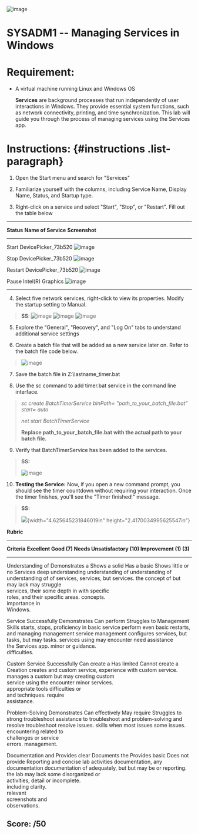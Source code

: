 ![image](https://github.com/user-attachments/assets/4e3fc516-22c9-4684-819a-1c93900bb97d)


# SYSADM1 -- Managing Services in Windows

# Requirement: 

-   A virtual machine running Linux and Windows OS

    **Services** are background processes that run independently of user
    interactions in Windows. They provide essential system functions,
    such as network connectivity, printing, and time synchronization.
    This lab will guide you through the process of managing services
    using the Services app.

# Instructions:  {#instructions .list-paragraph}

1.  Open the Start menu and search for \"Services\"

2.  Familiarize yourself with the columns, including Service Name,
    Display Name, Status, and Startup type.

3.  Right-click on a service and select \"Start\", \"Stop\", or
    \"Restart\". Fill out the table below

  -----------------------------------------------------------------------------------------------------------------------------------
  **Status**   **Name of Service**     **Screenshot**
  ------------ ----------------------- ----------------------------------------------------------------------------------------------
  Start        DevicePicker_73b520     ![image](https://github.com/user-attachments/assets/d017926a-c3dc-433a-ad6d-eacd97290173)

                                       

  Stop         DevicePicker_73b520     ![image](https://github.com/user-attachments/assets/23f66f25-8c3d-4335-af0d-88f75bbb82a2)


  Restart      DevicePicker_73b520     ![image](https://github.com/user-attachments/assets/35d6a2b0-73e2-4b47-9949-2c009291fca8)


  Pause        Intel(R) Graphics       ![image](https://github.com/user-attachments/assets/5a4fd95e-c46c-499b-837d-1a5d8304baf1)

  -----------------------------------------------------------------------------------------------------------------------------------

4.  Select five network services, right-click to view its properties.
    Modify the startup setting to Manual.

> **SS**:
> ![image](https://github.com/user-attachments/assets/0292b31f-a558-4da3-802f-878f1666d828)
> ![image](https://github.com/user-attachments/assets/82cc2804-30ef-41ed-a47f-c70417b7c86b)
> ![image](https://github.com/user-attachments/assets/366b9aa2-c3b3-48ae-b439-e05edfd1fe3a)




5.  Explore the \"General\", \"Recovery\", and \"Log On\" tabs to
    understand additional service settings

6.  Create a batch file that will be added as a new service later on.
    Refer to the batch file code below.

> ![image](https://github.com/user-attachments/assets/d5e35d1d-8735-48e0-ad10-6f246acfcd48)


7.  Save the batch file in Z:\\lastname_timer.bat

8.  Use the sc command to add timer.bat service in the command line
    interface.

> *sc create BatchTimerService binPath= \"path_to_your_batch_file.bat\"
> start= auto*
>
> *net start BatchTimerService*
>
> **Replace path_to_your_batch_file.bat with the actual path to your
> batch file.**

9.  Verify that BatchTimerService has been added to the services.

> **SS:**
>
> ![image](https://github.com/user-attachments/assets/29c32cd9-8766-421c-baf7-05fc562a9b42)



10. **Testing the Service:** Now, if you open a new command prompt, you
    should see the timer countdown without requiring your interaction.
    Once the timer finishes, you\'ll see the \"Timer finished!\"
    message.

> **SS:**
>
> ![](vertopal_3b94e4f869f24359b97230b6a4948f0e/media/image13.png){width="4.625645231846019in"
> height="2.4170034995625547in"}

**Rubric**

  ---------------------------------------------------------------------------------------
  **Criteria**      **Excellent       **Good (7)**    **Needs          **Unsatisfactory
                    (10)**                            Improvement      (1)**
                                                      (3)**            
  ----------------- ----------------- --------------- ---------------- ------------------
  Understanding of  Demonstrates a    Shows a solid   Has a basic      Shows little or no
  Services          deep              understanding   understanding of understanding of
                    understanding of  of services,    services, but    services.
                    the concept of    but may lack    may struggle     
                    services, their   some depth in   with specific    
                    roles, and their  specific areas. concepts.        
                    importance in                                      
                    Windows.                                           

  Service           Successfully      Demonstrates    Can perform      Struggles to
  Management Skills starts, stops,    proficiency in  basic service    perform even basic
                    restarts, and     managing        management       service management
                    configures        services, but   tasks, but may   tasks.
                    services using    may encounter   need assistance  
                    the Services app. minor           or guidance.     
                                      difficulties.                    

  Custom Service    Successfully      Can create a    Has limited      Cannot create a
  Creation          creates and       custom service, experience with  custom service.
                    manages a custom  but may         creating custom  
                    service using the encounter minor services.        
                    appropriate tools difficulties or                  
                    and techniques.   require                          
                                      assistance.                      

  Problem-Solving   Demonstrates      Can effectively May require      Struggles to
                    strong            troubleshoot    assistance to    troubleshoot and
                    problem-solving   and resolve     troubleshoot     resolve issues.
                    skills when       most issues     some issues.     
                    encountering      related to                       
                    challenges or     service                          
                    errors.           management.                      

  Documentation and Provides clear    Documents the   Provides basic   Does not provide
  Reporting         and concise       lab activities  documentation,   any documentation
                    documentation of  adequately, but but may be       or reporting.
                    the lab           may lack some   disorganized or  
                    activities,       detail or       incomplete.      
                    including         clarity.                         
                    relevant                                           
                    screenshots and                                    
                    observations.                                      

  **Score:**        **/50**                                            
  ---------------------------------------------------------------------------------------
